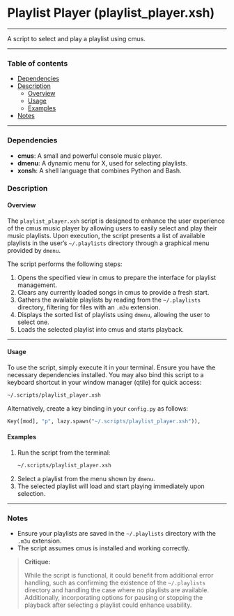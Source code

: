 # Playlist Player (playlist_player.xsh)

---

A script to select and play a playlist using cmus.

---

### Table of contents

- [Dependencies](#dependencies)
- [Description](#description)
    - [Overview](#overview)
    - [Usage](#usage)
    - [Examples](#examples)
- [Notes](#notes)

---

<a name="dependencies" />

### Dependencies

- **cmus**: A small and powerful console music player.
- **dmenu**: A dynamic menu for X, used for selecting playlists.
- **xonsh**: A shell language that combines Python and Bash.

<a name="description" />

### Description

<a name="overview" />

#### Overview

The `playlist_player.xsh` script is designed to enhance the user experience of the cmus music player by allowing users to easily select and play their music playlists. Upon execution, the script presents a list of available playlists in the user’s `~/.playlists` directory through a graphical menu provided by `dmenu`.

The script performs the following steps:
1. Opens the specified view in cmus to prepare the interface for playlist management.
2. Clears any currently loaded songs in cmus to provide a fresh start.
3. Gathers the available playlists by reading from the `~/.playlists` directory, filtering for files with an `.m3u` extension.
4. Displays the sorted list of playlists using `dmenu`, allowing the user to select one.
5. Loads the selected playlist into cmus and starts playback.

---

<a name="usage" />

#### Usage

To use the script, simply execute it in your terminal. Ensure you have the necessary dependencies installed. You may also bind this script to a keyboard shortcut in your window manager (qtile) for quick access:

```bash
~/.scripts/playlist_player.xsh
```

Alternatively, create a key binding in your `config.py` as follows:

```python
Key([mod], "p", lazy.spawn("~/.scripts/playlist_player.xsh")),
```

<a name="examples" />

#### Examples

1. Run the script from the terminal:
   ```bash
   ~/.scripts/playlist_player.xsh
   ```
2. Select a playlist from the menu shown by `dmenu`.
3. The selected playlist will load and start playing immediately upon selection.

---

<a name="notes" />

### Notes

- Ensure your playlists are saved in the `~/.playlists` directory with the `.m3u` extension.
- The script assumes cmus is installed and working correctly.

> **Critique:**
> 
> While the script is functional, it could benefit from additional error handling, such as confirming the existence of the `~/.playlists` directory and handling the case where no playlists are available. Additionally, incorporating options for pausing or stopping the playback after selecting a playlist could enhance usability.